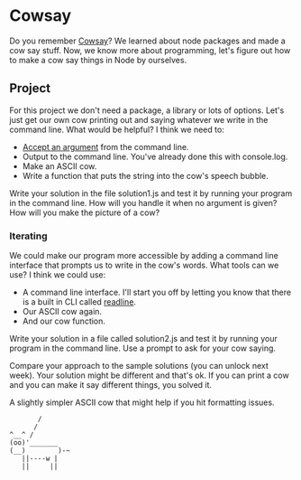 # Cowsay

Do you remember [Cowsay](https://github.com/CodeYourFuture/JavaScript-Core-1-Challenges)? We learned about node packages and made a cow say stuff. Now, we know more about programming, let's figure out how to make a cow say things in Node by ourselves.

## Project

For this project we don't need a package, a library or lots of options. Let's just get our own cow printing out and saying whatever we write in the command line. What would be helpful? I think we need to:

- [Accept an argument](https://nodejs.dev/learn/nodejs-accept-arguments-from-the-command-line) from the command line.
- Output to the command line. You've already done this with console.log.
- Make an ASCII cow.
- Write a function that puts the string into the cow's speech bubble.

Write your solution in the file solution1.js and test it by running your program in the command line. How will you handle it when no argument is given? How will you make the picture of a cow?

### Iterating

We could make our program more accessible by adding a command line interface that prompts us to write in the cow's words. What tools can we use? I think we could use:

- A command line interface. I'll start you off by letting you know that there is a built in CLI called [readline](https://nodejs.dev/learn/accept-input-from-the-command-line-in-nodejs).
- Our ASCII cow again.
- And our cow function.

Write your solution in a file called solution2.js and test it by running your program in the command line. Use a prompt to ask for your cow saying.

Compare your approach to the sample solutions (you can unlock next week). Your solution might be different and that's ok. If you can print a cow and you can make it say different things, you solved it.

A slightly simpler ASCII cow that might help if you hit formatting issues.

```
       /
      /
^__^ /
(oo)'_______
(__)        )-~
   ||----w |
   ||     ||
```

